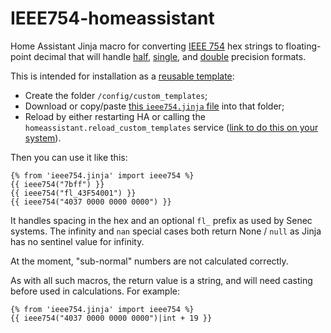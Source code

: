 # IEEE754-homeassistant

Home Assistant Jinja macro for converting [IEEE 754](https://en.wikipedia.org/wiki/IEEE_754) hex strings to floating-point decimal that will handle
[half](https://en.wikipedia.org/wiki/Half-precision_floating-point_format),
[single](https://en.wikipedia.org/wiki/Single-precision_floating-point_format),
and [double](https://en.wikipedia.org/wiki/Double-precision_floating-point_format) precision formats.

This is intended for installation as a [reusable template](https://www.home-assistant.io/docs/configuration/templating/#reusing-templates):

* Create the folder `/config/custom_templates`;
* Download or copy/paste [this `ieee754.jinja` file](https://raw.githubusercontent.com/Troon/IEEE754-homeassistant/main/ieee754.jinja) into that folder;
* Reload by either restarting HA or calling the `homeassistant.reload_custom_templates` service ([link to do this on your system](https://my.home-assistant.io/redirect/_change/?redirect=developer_call_service%2F%3Fservice%3Dhomeassistant.reload_custom_templates)).

Then you can use it like this:

```
{% from 'ieee754.jinja' import ieee754 %}
{{ ieee754("7bff") }}
{{ ieee754("fl_43F54001") }}
{{ ieee754("4037 0000 0000 0000") }}
```

It handles spacing in the hex and an optional `fl_` prefix as used by Senec systems.
The infinity and `nan` special cases both return None / `null` as Jinja has no sentinel
value for infinity.

At the moment, "sub-normal" numbers are not calculated correctly.

As with all such macros, the return value is a string, and will need casting before
used in calculations. For example:

```
{% from 'ieee754.jinja' import ieee754 %}
{{ ieee754("4037 0000 0000 0000")|int + 19 }}
```

